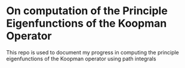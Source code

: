 # On computation of the Principle Eigenfunctions of the Koopman Operator
This repo is used to document my progress in computing the principle eigenfunctions of the Koopman operator using path integrals
